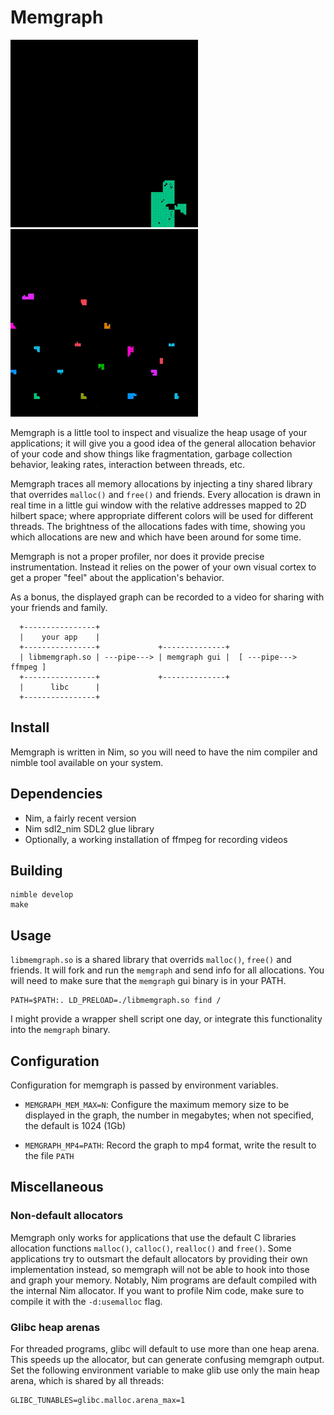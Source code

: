 
# Memgraph

![Graph](/img/duc.gif)
![Graph](/img/tmillions.gif)

Memgraph is a little tool to inspect and visualize the heap usage of your
applications; it will give you a good idea of the general allocation behavior
of your code and show things like fragmentation, garbage collection behavior,
leaking rates, interaction between threads, etc.

Memgraph traces all memory allocations by injecting a tiny shared library that
overrides `malloc()` and `free()` and friends. Every allocation is drawn in
real time in a little gui window with the relative addresses mapped to 2D
hilbert space; where appropriate different colors will be used for different
threads. The brightness of the allocations fades with time, showing you which
allocations are new and which have been around for some time.

Memgraph is not a proper profiler, nor does it provide precise instrumentation.
Instead it relies on the power of your own visual cortex to get a proper "feel"
about the application's behavior.

As a bonus, the displayed graph can be recorded to a video for sharing with
your friends and family.


```
  +----------------+
  |    your app    |
  +----------------+             +--------------+
  | libmemgraph.so | ---pipe---> | memgraph gui |  [ ---pipe---> ffmpeg ]
  +----------------+             +--------------+
  |      libc      |
  +----------------+
```


## Install

Memgraph is written in Nim, so you will need to have the nim compiler and
nimble tool available on your system.

## Dependencies

- Nim, a fairly recent version
- Nim sdl2_nim SDL2 glue library
- Optionally, a working installation of ffmpeg for recording videos

## Building

```
nimble develop
make
```

## Usage

`libmemgraph.so` is a shared library that overrids `malloc()`, `free()` and
friends. It will fork and run the `memgraph` and send info for all allocations.
You will need to make sure that the `memgraph` gui binary is in your PATH.

```
PATH=$PATH:. LD_PRELOAD=./libmemgraph.so find /
```

I might provide a wrapper shell script one day, or integrate this functionality
into the `memgraph` binary.


## Configuration

Configuration for memgraph is passed by environment variables.

- `MEMGRAPH_MEM_MAX=N`: Configure the maximum memory size to be displayed in the graph, 
  the number in megabytes; when not specified, the default is 1024 (1Gb)

- `MEMGRAPH_MP4=PATH`: Record the graph to mp4 format, write the result to the file `PATH`


## Miscellaneous

### Non-default allocators

Memgraph only works for applications that use the default C libraries
allocation functions `malloc()`, `calloc()`, `realloc()` and `free()`. Some
applications try to outsmart the default allocators by providing their own
implementation instead, so memgraph will not be able to hook into those and
graph your memory. Notably, Nim programs are default compiled with the internal
Nim allocator. If you want to profile Nim code, make sure to compile it with
the `-d:usemalloc` flag.

### Glibc heap arenas

For threaded programs, glibc will default to use more than one heap arena. This speeds
up the allocator, but can generate confusing memgraph output. Set the following environment
variable to make glib use only the main heap arena, which is shared by all threads:

```
GLIBC_TUNABLES=glibc.malloc.arena_max=1
````

